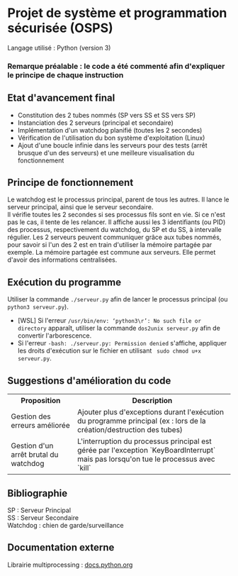 # Projet de système et programmation sécurisée (OSPS)
Langage utilisé : Python (version 3)

### <b> Remarque préalable : </b> le code a été commenté afin d'expliquer le principe de chaque instruction

## Etat d'avancement final
- Constitution des 2 tubes nommés (SP vers SS et SS vers SP)
- Instanciation des 2 serveurs (principal et secondaire)
- Implémentation d'un watchdog planifié (toutes les 2 secondes)
- Vérification de l'utilisation du bon système d'exploitation (Linux)
- Ajout d'une boucle infinie dans les serveurs pour des tests (arrêt brusque d'un des serveurs) et une meilleure visualisation du fonctionnement

## Principe de fonctionnement
Le watchdog est le processus principal, parent de tous les autres. Il lance le serveur principal, ainsi que le serveur secondaire. \
Il vérifie toutes les 2 secondes si ses processus fils sont en vie. Si ce n'est pas le cas, il tente de les relancer. Il affiche aussi les 3 identifiants (ou PID) des processus, respectivement du watchdog, du SP et du SS, à intervalle régulier.
Les 2 serveurs peuvent communiquer grâce aux tubes nommés, pour savoir si l'un des 2 est en train d'utiliser la mémoire partagée par exemple.
La mémoire partagée est commune aux serveurs. Elle permet d'avoir des informations centralisées.

## Exécution du programme
Utiliser la commande `./serveur.py` afin de lancer le processus principal (ou `python3 serveur.py`).
* [WSL] Si l'erreur `/usr/bin/env: ‘python3\r’: No such file or directory` apparaît, utiliser la commande `dos2unix serveur.py` afin de convertir l'arborescence.
* Si l'erreur `-bash: ./serveur.py: Permission denied` s'affiche, appliquer les droits d'exécution sur le fichier en utilisant ` sudo chmod u+x serveur.py`.

## Suggestions d'amélioration du code
<table>
    <tr>
        <th>Proposition</th>
        <th>Description</th>
    </tr>
    <tr>
        <td>Gestion des erreurs améliorée</td>
        <td>Ajouter plus d'exceptions durant l'exécution du programme principal (ex : lors de la création/destruction des tubes)</td>
    </tr>
    <tr>
        <td>Gestion d'un arrêt brutal du watchdog</td>
        <td>L'interruption du processus principal est gérée par l'exception `KeyBoardInterrupt` mais pas lorsqu'on tue le processus avec `kill`</td>
    </tr>
</table>

## Bibliographie
SP : Serveur Principal \
SS : Serveur Secondaire \
Watchdog : chien de garde/surveillance

## Documentation externe
Librairie multiprocessing : [docs.python.org](https://docs.python.org/3/library/multiprocessing.html#multiprocessing.Process.daemon)
